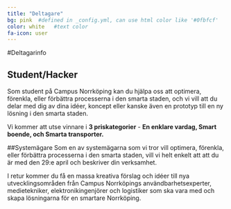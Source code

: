 ```yaml
---
title: "Deltagare"
bg: pink  #defined in _config.yml, can use html color like '#0fbfcf'
color: white   #text color
fa-icon: user
---
```


#Deltagarinfo


## Student/Hacker
Som student på Campus Norrköping kan du hjälpa oss att optimera, förenkla, eller förbättra processerna i den smarta staden, och vi vill att du delar med dig av dina idéer, koncept eller kanske även en prototyp till en ny lösning i den smarta staden. 

Vi kommer att utse vinnare i **3 priskategorier** - **En enklare vardag, Smart boende, och Smarta transporter.**

##Systemägare
Som en av systemägarna som vi tror vill optimera, förenkla, eller förbättra processerna i den smarta staden, vill vi helt enkelt att att du är med den 29:e april och beskriver din verksamhet.  

I retur kommer du få en massa kreativa förslag och idéer till nya utvecklingsområden från Campus Norrköpings användbarhetsexperter, medietekniker, elektronikingenjörer och logistiker som ska vara med och skapa lösningarna för en smartare Norrköping.